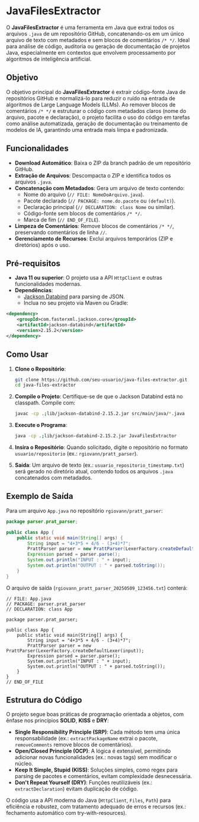 # JavaFilesExtractor

O **JavaFilesExtractor** é uma ferramenta em Java que extrai todos os arquivos `.java` de um repositório GitHub, concatenando-os em um único arquivo de texto com metadados e sem blocos de comentários `/* */`. Ideal para análise de código, auditoria ou geração de documentação de projetos Java, especialmente em contextos que envolvem processamento por algoritmos de inteligência artificial.

## Objetivo

O objetivo principal do **JavaFilesExtractor** é extrair código-fonte Java de repositórios GitHub e normalizá-lo para reduzir o ruído na entrada de algoritmos de Large Language Models (LLMs). Ao remover blocos de comentários `/* */` e estruturar o código com metadados claros (nome do arquivo, pacote e declaração), o projeto facilita o uso do código em tarefas como análise automatizada, geração de documentação ou treinamento de modelos de IA, garantindo uma entrada mais limpa e padronizada.

## Funcionalidades

- **Download Automático**: Baixa o ZIP da branch padrão de um repositório GitHub.
- **Extração de Arquivos**: Descompacta o ZIP e identifica todos os arquivos `.java`.
- **Concatenação com Metadados**: Gera um arquivo de texto contendo:
  - Nome do arquivo (`// FILE: NomeDoArquivo.java`).
  - Pacote declarado (`// PACKAGE: nome.do.pacote` ou `(default)`).
  - Declaração principal (`// DECLARATION: class Nome` ou similar).
  - Código-fonte sem blocos de comentários `/* */`.
  - Marca de fim (`// END_OF_FILE`).
- **Limpeza de Comentários**: Remove blocos de comentários `/* */`, preservando comentários de linha `//`.
- **Gerenciamento de Recursos**: Exclui arquivos temporários (ZIP e diretórios) após o uso.

## Pré-requisitos

- **Java 11 ou superior**: O projeto usa a API `HttpClient` e outras funcionalidades modernas.
- **Dependências**:
  - [Jackson Databind](https://github.com/FasterXML/jackson-databind) para parsing de JSON.
  - Inclua no seu projeto via Maven ou Gradle:

```xml
<dependency>
    <groupId>com.fasterxml.jackson.core</groupId>
    <artifactId>jackson-databind</artifactId>
    <version>2.15.2</version>
</dependency>
```

## Como Usar

1. **Clone o Repositório**:
   ```bash
   git clone https://github.com/seu-usuario/java-files-extractor.git
   cd java-files-extractor
   ```

2. **Compile o Projeto**:
   Certifique-se de que o Jackson Databind está no classpath. Compile com:
   ```bash
   javac -cp .;lib/jackson-databind-2.15.2.jar src/main/java/*.java
   ```

3. **Execute o Programa**:
   ```bash
   java -cp .;lib/jackson-databind-2.15.2.jar JavaFilesExtractor
   ```

4. **Insira o Repositório**:
   Quando solicitado, digite o repositório no formato `usuario/repositorio` (ex.: `rgiovann/pratt_parser`).

5. **Saída**:
   Um arquivo de texto (ex.: `usuario_repositorio_timestamp.txt`) será gerado no diretório atual, contendo todos os arquivos `.java` concatenados com metadados.

## Exemplo de Saída

Para um arquivo `App.java` no repositório `rgiovann/pratt_parser`:

```java
package parser.prat_parser;

public class App {
    public static void main(String[] args) {
        String input = "4+3*5 + 4/6 - (3+4)*7";
        PrattParser parser = new PrattParser(LexerFactory.createDefaultLexer(input));
        Expression parsed = parser.parse();
        System.out.println("INPUT : " + input);
        System.out.println("OUTPUT : " + parsed.toString());
    }
}
```

O arquivo de saída (`rgiovann_pratt_parser_20250509_123456.txt`) conterá:

```
// FILE: App.java
// PACKAGE: parser.prat_parser
// DECLARATION: class App

package parser.prat_parser;

public class App {
    public static void main(String[] args) {
        String input = "4+3*5 + 4/6 - (3+4)*7";
        PrattParser parser = new PrattParser(LexerFactory.createDefaultLexer(input));
        Expression parsed = parser.parse();
        System.out.println("INPUT : " + input);
        System.out.println("OUTPUT : " + parsed.toString());
    }
}
// END_OF_FILE
```

## Estrutura do Código

O projeto segue boas práticas de programação orientada a objetos, com ênfase nos princípios **SOLID**, **KISS** e **DRY**:

- **Single Responsibility Principle (SRP)**: Cada método tem uma única responsabilidade (ex.: `extractPackageName` extrai o pacote, `removeComments` remove blocos de comentários).
- **Open/Closed Principle (OCP)**: A lógica é extensível, permitindo adicionar novas funcionalidades (ex.: novas tags) sem modificar o núcleo.
- **Keep It Simple, Stupid (KISS)**: Soluções simples, como regex para parsing de pacotes e comentários, evitam complexidade desnecessária.
- **Don't Repeat Yourself (DRY)**: Funções reutilizáveis (ex.: `extractDeclaration`) evitam duplicação de código.

O código usa a API moderna do Java (`HttpClient`, `Files`, `Path`) para eficiência e robustez, com tratamento adequado de erros e recursos (ex.: fechamento automático com try-with-resources).

